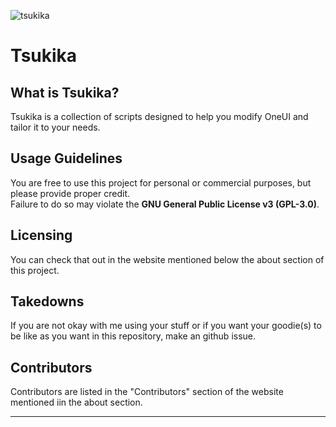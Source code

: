 ![tsukika](https://github.com/ayumi-aiko/banners/blob/main/tsukika-banner.png?raw=true)

# Tsukika

## What is Tsukika?  
Tsukika is a collection of scripts designed to help you modify OneUI and tailor it to your needs.

## Usage Guidelines  
You are free to use this project for personal or commercial purposes, but please provide proper credit.  
Failure to do so may violate the **GNU General Public License v3 (GPL-3.0)**.

## Licensing
You can check that out in the website mentioned below the about section of this project.

## Takedowns
If you are not okay with me using your stuff or if you want your goodie(s) to be like
as you want in this repository, make an github issue.

## Contributors
Contributors are listed in the "Contributors" section of the website mentioned iin the about section.

---